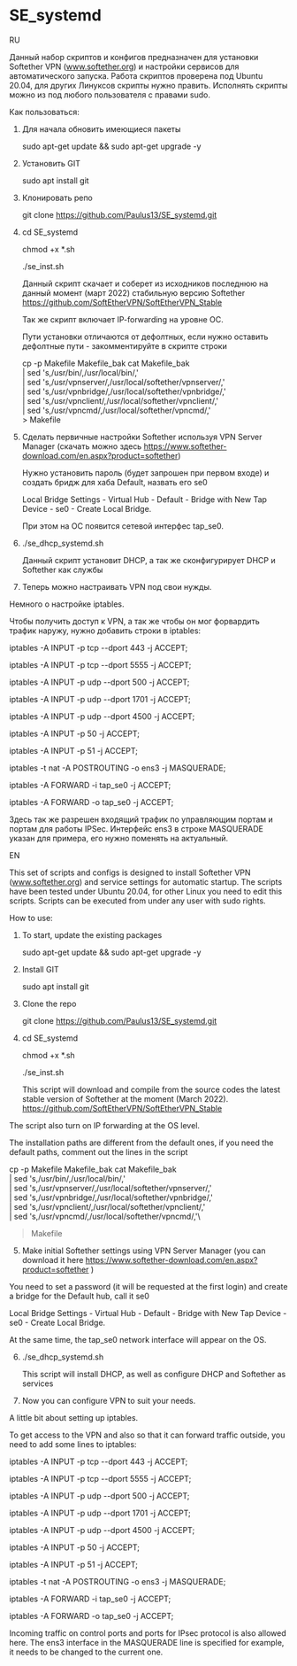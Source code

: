 # SE_systemd

RU

Данный набор скриптов и конфигов предназначен для установки Softether VPN (www.softether.org) и настройки сервисов для автоматического запуска.
Работа скриптов проверена под Ubuntu 20.04, для других Линуксов скрипты нужно править.
Исполнять скрипты можно из под любого пользователя с правами sudo.

Как пользоваться:
1. Для начала обновить имеющиеся пакеты

   sudo apt-get update && sudo apt-get upgrade -y
2. Установить GIT

   sudo apt install git
3. Клонировать репо

   git clone https://github.com/Paulus13/SE_systemd.git
4. cd SE_systemd

   chmod +x *.sh
   
   ./se_inst.sh
   
   Данный скрипт скачает и соберет из исходников последнюю на данный момент (март 2022) стабильную версию Softether https://github.com/SoftEtherVPN/SoftEtherVPN_Stable
   
   Так же скрипт включает IP-forwarding на уровне ОС.
   
   Пути установки отличаются от дефолтных, если нужно оставить дефолтные пути - закомментируйте в скрипте строки
      
      cp -p Makefile Makefile_bak
      cat Makefile_bak \
	      | sed 's,/usr/bin/,/usr/local/bin/,' \
	      | sed 's,/usr/vpnserver/,/usr/local/softether/vpnserver/,' \
	      | sed 's,/usr/vpnbridge/,/usr/local/softether/vpnbridge/,' \
	      | sed 's,/usr/vpnclient/,/usr/local/softether/vpnclient/,' \
	      | sed 's,/usr/vpncmd/,/usr/local/softether/vpncmd/,' \
	      > Makefile
5. Сделать первичные настройки Softether используя VPN Server Manager (скачать можно здесь https://www.softether-download.com/en.aspx?product=softether)

   Нужно установить пароль (будет запрошен при первом входе) и создать бридж для хаба Default, назвать его se0
   
   Local Bridge Settings - Virtual Hub - Default - Bridge with New Tap Device - se0 - Create Local Bridge.
   
   При этом на ОС появится сетевой интерфес tap_se0.
   
6. ./se_dhcp_systemd.sh

   Данный скрипт установит DHCP, а так же сконфигурирует DHCP и Softether как службы
   
7. Теперь можно настраивать VPN под свои нужды.
   
Немного о настройке iptables.

Чтобы получить доступ к VPN, а так же чтобы он мог форвардить трафик наружу, нужно добавить строки в iptables:

iptables -A INPUT -p tcp --dport 443 -j ACCEPT;

iptables -A INPUT -p tcp --dport 5555 -j ACCEPT;

iptables -A INPUT -p udp --dport 500 -j ACCEPT;

iptables -A INPUT -p udp --dport 1701 -j ACCEPT;

iptables -A INPUT -p udp --dport 4500 -j ACCEPT;

iptables -A INPUT -p 50 -j ACCEPT;

iptables -A INPUT -p 51 -j ACCEPT;

iptables -t nat -A POSTROUTING -o ens3 -j MASQUERADE;

iptables -A FORWARD -i tap_se0 -j ACCEPT;

iptables -A FORWARD -o tap_se0 -j ACCEPT;

Здесь так же разрешен входящий трафик по управляющим портам и портам для работы IPSec.
Интерфейс ens3 в строке MASQUERADE указан для примера, его нужно поменять на актуальный.

EN

This set of scripts and configs is designed to install Softether VPN (www.softether.org) and service settings for automatic startup.
The scripts have been tested under Ubuntu 20.04, for other Linux you need to edit this scripts.
Scripts can be executed from under any user with sudo rights.

How to use:
1. To start, update the existing packages

    sudo apt-get update && sudo apt-get upgrade -y
    
2. Install GIT

   sudo apt install git

3. Clone the repo

   git clone https://github.com/Paulus13/SE_systemd.git

4. cd SE_systemd

   chmod +x *.sh

   ./se_inst.sh

   This script will download and compile from the source codes the latest stable version of Softether at the moment (March 2022).    https://github.com/SoftEtherVPN/SoftEtherVPN_Stable

The script also turn on IP forwarding at the OS level.

The installation paths are different from the default ones, if you need the default paths, comment out the lines in the script

cp -p Makefile Makefile_bak
cat Makefile_bak \
| sed 's,/usr/bin/,/usr/local/bin/,' \
| sed 's,/usr/vpnserver/,/usr/local/softether/vpnserver/,' \
| sed 's,/usr/vpnbridge/,/usr/local/softether/vpnbridge/,' \
| sed 's,/usr/vpnclient/,/usr/local/softether/vpnclient/,' \
| sed 's,/usr/vpncmd/,/usr/local/softether/vpncmd/,'\
> Makefile

5. Make initial Softether settings using VPN Server Manager (you can download it here https://www.softether-download.com/en.aspx?product=softether )

  You need to set a password (it will be requested at the first login) and create a bridge for the Default hub, call it se0

  Local Bridge Settings - Virtual Hub - Default - Bridge with New Tap Device - se0 - Create Local Bridge.

  At the same time, the tap_se0 network interface will appear on the OS.

6. ./se_dhcp_systemd.sh

   This script will install DHCP, as well as configure DHCP and Softether as services

7. Now you can configure VPN to suit your needs.

A little bit about setting up iptables.

To get access to the VPN and also so that it can forward traffic outside, you need to add some lines to iptables:

iptables -A INPUT -p tcp --dport 443 -j ACCEPT;

iptables -A INPUT -p tcp --dport 5555 -j ACCEPT;

iptables -A INPUT -p udp --dport 500 -j ACCEPT;

iptables -A INPUT -p udp --dport 1701 -j ACCEPT;

iptables -A INPUT -p udp --dport 4500 -j ACCEPT;

iptables -A INPUT -p 50 -j ACCEPT;

iptables -A INPUT -p 51 -j ACCEPT;

iptables -t nat -A POSTROUTING -o ens3 -j MASQUERADE;

iptables -A FORWARD -i tap_se0 -j ACCEPT;

iptables -A FORWARD -o tap_se0 -j ACCEPT;

Incoming traffic on control ports and ports for IPsec protocol is also allowed here.
The ens3 interface in the MASQUERADE line is specified for example, it needs to be changed to the current one.
